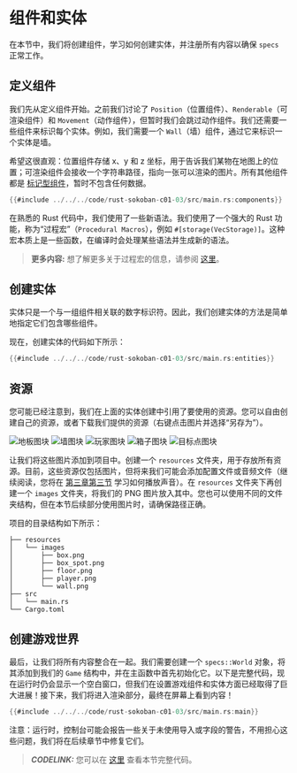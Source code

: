 
# 组件和实体

在本节中，我们将创建组件，学习如何创建实体，并注册所有内容以确保 `specs` 正常工作。

## 定义组件

我们先从定义组件开始。之前我们讨论了 `Position`（位置组件）、`Renderable`（可渲染组件）和 `Movement`（动作组件），但暂时我们会跳过动作组件。我们还需要一些组件来标识每个实体。例如，我们需要一个 `Wall`（墙）组件，通过它来标识一个实体是墙。

希望这很直观：位置组件存储 x、y 和 z 坐标，用于告诉我们某物在地图上的位置；可渲染组件会接收一个字符串路径，指向一张可以渲染的图片。所有其他组件都是 [标记型组件](https://specs.amethyst.rs/docs/tutorials/11_advanced_component.html?highlight=marker#marker-components)，暂时不包含任何数据。

```rust
{{#include ../../../code/rust-sokoban-c01-03/src/main.rs:components}}
```

在熟悉的 Rust 代码中，我们使用了一些新语法。我们使用了一个强大的 Rust 功能，称为“过程宏”（`Procedural Macros`），例如 `#[storage(VecStorage)]`。这种宏本质上是一些函数，在编译时会处理某些语法并生成新的语法。

> **更多内容:** 想了解更多关于过程宏的信息，请参阅 [这里](https://doc.rust-lang.org/book/ch19-06-macros.html)。

## 创建实体

实体只是一个与一组组件相关联的数字标识符。因此，我们创建实体的方法是简单地指定它们包含哪些组件。

现在，创建实体的代码如下所示：

```rust
{{#include ../../../code/rust-sokoban-c01-03/src/main.rs:entities}}
```

## 资源

您可能已经注意到，我们在上面的实体创建中引用了要使用的资源。您可以自由创建自己的资源，或者下载我们提供的资源（右键点击图片并选择“另存为”）。

![地板图块](./images/floor.png)
![墙图块](./images/wall.png)
![玩家图块](./images/player.png)
![箱子图块](./images/box.png)
![目标点图块](./images/box_spot.png)

让我们将这些图片添加到项目中。创建一个 `resources` 文件夹，用于存放所有资源。目前，这些资源仅包括图片，但将来我们可能会添加配置文件或音频文件（继续阅读，您将在 [第三章第三节](/c03-03-sounds-events.html) 学习如何播放声音）。在 `resources` 文件夹下再创建一个 `images` 文件夹，将我们的 PNG 图片放入其中。您也可以使用不同的文件夹结构，但在本节后续部分使用图片时，请确保路径正确。

项目的目录结构如下所示：

```
├── resources
│   └── images
│       ├── box.png
│       ├── box_spot.png
│       ├── floor.png
│       ├── player.png
│       └── wall.png
├── src
│   └── main.rs
└── Cargo.toml
```

## 创建游戏世界

最后，让我们将所有内容整合在一起。我们需要创建一个 `specs::World` 对象，将其添加到我们的 `Game` 结构中，并在主函数中首先初始化它。以下是完整代码，现在运行时仍会显示一个空白窗口，但我们在设置游戏组件和实体方面已经取得了巨大进展！接下来，我们将进入渲染部分，最终在屏幕上看到内容！

```rust
{{#include ../../../code/rust-sokoban-c01-03/src/main.rs:main}}
```

注意：运行时，控制台可能会报告一些关于未使用导入或字段的警告，不用担心这些问题，我们将在后续章节中修复它们。

> **_CODELINK:_** 您可以在 [这里](https://github.com/iolivia/rust-sokoban/tree/master/code/rust-sokoban-c01-03) 查看本节完整代码。
